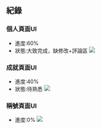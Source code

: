 ## 紀錄
### 個人頁面UI
* 進度:60%
* 狀態:大致完成，缺修改+評論區
![](https://i.imgur.com/SAAEMA4.png)
### 成就頁面UI
* 進度:40%
* 狀態:待熟悉
![](https://i.imgur.com/3SB1MDM.png)
### 稱號頁面UI
* 進度:0%
![](https://i.imgur.com/6coTxD3.png)